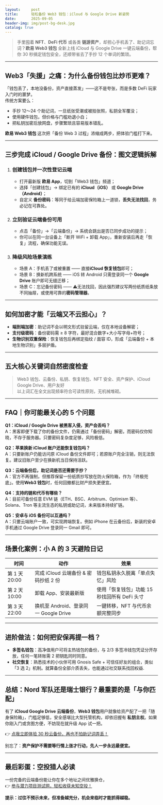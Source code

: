 ```yaml
---
layout:     post
title:      轻松备份 Web3 钱包：iCloud 与 Google Drive 新姿势
date:       2025-09-05
header-img: img/post-bg-desk.jpg
catalog: true
---
```


> 手里囤着 **NFT**、**DeFi 代币** 或各类 **链游资产**，却担心手机丢了、助记词忘词？**欧易 Web3 钱包** 全新上线 iCloud 与 Google Drive 一键云端备份，帮你 30 秒搞定钱包安全，还顺带省去了手抄 12 个单词的繁琐。

---

## Web3「失援」之痛：为什么备份钱包比炒币更难？

「钱包丢了，本地没备份，资产直接蒸发」——这不是夸张，而是多数 DeFi 玩家入门时的噩梦。  
传统方案要么：

- 手抄 12～24 个助记词，一旦纸张受潮或被拍张照，私钥全军覆没；  
- 使用硬件钱包，但价格与门槛劝退小白；  
- 把私钥加密后放网盘，步骤繁琐且容易版本错乱。

**欧易 Web3 钱包** 这次把「备份 Web 3 过程」浓缩成两步，把体验门槛打下来。

---

## 三步完成 iCloud / Google Drive 备份：图文逻辑拆解

1. ### 创建钱包并一次性登记云端  
   - 打开最新版 **欧易 App**，切到「Web3 钱包」频道；  
   - 选择「创建钱包」→ 绑定已有的 **iCloud（iOS）** 或 **Google Drive（Android）**；  
   - 自定义 **备份密码**：等同于给云端加密保险箱上一道锁，**丢失无法找回**，务必记在可靠处。

2. ### 立刻验证云端备份可用  
   - 点击「备份」→「云端备份」→ 系统会跳出是否已同步成功的提示；  
   - 你可以在同一台设备上「断开 WiFi + 卸载 App」，重新安装后再走「恢复」流程，确保功能无误。

3. ### 降级风险场景演练  
   - 场景 A：手机丢了或被重置 —— 直接**iCloud 恢复钱包**即可；  
   - 场景 B：换新机跨系统 —— iOS 转 Android 只需登录同一个 **Google Drive** 账户即可无缝迁移；  
   - 场景 C：忘记备份密码 —— ⚠️无法找回，因此强烈建议写两份纸质纸条放不同抽屉，或使用可靠的**密码管理器**。

---

## 如何加密才能「云端又不云担心」？

- **端到端加密**：助记词不会以明文形式驻留云端，仅在本地设备解密；  
- **支付级密码**：备份密码需 ≥ 8 字符，最好混合数字+大小写字母+符号；  
- **生物识别双重保险**：恢复钱包后再绑定指纹 / 面容 ID，形成「云端备份 + 本地生物识别」多层护盾。

---

## 五大核心关键词自然密度检查

> Web3 钱包、云备份、私钥、恢复钱包、NFT 安全、资产保护、iCloud Google Drive、用户友好  
> 以上词汇在全文出现频率符合可读性原则，无机械堆砌。

---

## FAQ｜你可能最关心的 5 个问题

**Q1：iCloud / Google Drive 被黑客入侵，资产会丢吗？**  
A：黑客即便下载了你的备份文件，仍需通过「备份密码」解密。而密码仅你知晓，不存于服务器。只要密码复杂度足够，风险极低。

**Q2：苹果换新 iCloud 账户还能恢复钱包吗？**  
A：只要新账户仍能访问原 iCloud 备份文件即可；若原账户完全注销，则无法恢复。建议旧账户至少在换新机当日保持活跃。

**Q3：云端备份后，助记词是否还需要手抄？**  
A：官方不再强制，但推荐保留一份纸质抄写放在防火保险箱，作为「终极兜底」。使用**Web3 钱包**时，任何回撤都比财产损失更便宜。

**Q4：支持的链和代币有哪些？**  
A：目前可备份任意 EVM 链（ETH、BSC、Arbitrum、Optimism 等）、Solana、Tron 等主流生态的私钥或助记词，未来版本持续扩链。

**Q5：安卓与 iOS 备份可以互通吗？**  
A：只要云端账户一致，可实现跨端恢复。例如 iPhone 在云备份后，新装的安卓手机通过 Google Drive 登录同一 Gmail 即可。

---

## 场景化案例：小 A 的 3 天避险日记

| 时间 | 动作 | 效果 |
|---|---|---|
| 第 1 天 20:00 | 完成 iCloud 云端备份 & 密码抄纸 2 份 | 钱包私钥永久脱离「单点失忆」风险 |
| 第 2 天 10:00 | 卸载 App、安装最新版 | 使用「恢复钱包」功能 15 秒找回所有 DeFi 头寸 |
| 第 3 天 22:00 | 换机至 Android、登录同一 Google Drive | 一键转移，NFT 与代币余额完整同步 |

---

## 进阶做法：如何把安保再提一档？

- **多签名钱包**：高净值用户可将主热钱包的备份，与 2/3 多签冷钱包凭证分开存放，任何一笔转账需 2 把钥匙同时同意。  
- **社交恢复**：熟悉技术的小伙伴可用 Gnosis Safe + 可信任好友的组合，类似「3 选 2」机制。就算备份全部介质丢失，也能通过社交联系找回权益.

---

## 总结：Nord 军队还是瑞士银行？最重要的是「与你匹配」

有了 **iCloud Google Drive 云端备份**，**Web3 钱包**用户就像给资产配了一把「随身保险箱」，门槛足够低，安全感堪比大型托管机构，却依旧握有 **私钥主权**。如果你刚入门或贪图方便，不妨现在就升级 App 试一把。

👉 [点我立即体验 30 秒云备份，再也不怕助记词弄丢！](https://okxdog.com/)

别忘了：**资产保护不需要等行情上涨才行动，先人一步永远最便宜。**

---

## 最后彩蛋：空投猎人必读

一份完备的云端备份能让你在多个地址之间优雅换仓，  
👉 [参与潜力项目测试网，轻松收获未知空投！](https://okxdog.com/)

**提示：过往不预示未来，但准备越充分，机会来临时才能抓得越稳。**
